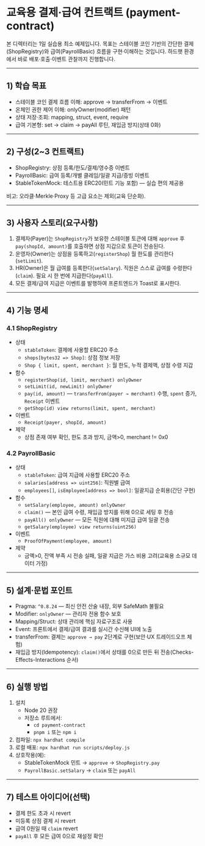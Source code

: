 # 교육용 결제·급여 컨트랙트 (payment-contract)

본 디렉터리는 1일 실습용 최소 예제입니다. 목표는 스테이블 코인 기반의 간단한 결제(ShopRegistry)와 급여(PayrollBasic) 흐름을 구현·이해하는 것입니다. 하드햇 환경에서 바로 배포·호출·이벤트 관찰까지 진행합니다.

---

## 1) 학습 목표
- 스테이블 코인 결제 흐름 이해: approve → transferFrom → 이벤트
- 온체인 권한 제어 이해: onlyOwner(modifier) 패턴
- 상태 저장·조회: mapping, struct, event, require
- 급여 기본형: set → claim → payAll 루틴, 재입금 방지(상태 0화)

---

## 2) 구성(2~3 컨트랙트)
- ShopRegistry: 상점 등록/한도/결제/영수증 이벤트
- PayrollBasic: 급여 등록/개별 클레임/일괄 지급/증빙 이벤트
- StableTokenMock: 테스트용 ERC20(민트 기능 포함) — 실습 편의 제공용

비고: 오라클·Merkle·Proxy 등 고급 요소는 제외(교육 단순화).

---

## 3) 사용자 스토리(요구사항)
1. 결제자(Payer)는 `ShopRegistry`가 보유한 스테이블 토큰에 대해 `approve` 후 `pay(shopId, amount)`를 호출하면 상점 지갑으로 토큰이 전송된다.
2. 운영자(Owner)는 상점을 등록하고(`registerShop`) 월 한도를 관리한다(`setLimit`).
3. HR(Owner)은 월 급여를 등록한다(`setSalary`). 직원은 스스로 급여를 수령한다(`claim`). 필요 시 한 번에 지급한다(`payAll`).
4. 모든 결제/급여 지급은 이벤트를 발행하여 프론트엔드가 Toast로 표시한다.

---

## 4) 기능 명세

### 4.1 ShopRegistry
- 상태
  - `stableToken`: 결제에 사용할 ERC20 주소
  - `shops[bytes32 => Shop]`: 상점 정보 저장
  - `Shop { limit, spent, merchant }`: 월 한도, 누적 결제액, 상점 수령 지갑
- 함수
  - `registerShop(id, limit, merchant) onlyOwner`
  - `setLimit(id, newLimit) onlyOwner`
  - `pay(id, amount)` — `transferFrom(payer → merchant)` 수행, `spent` 증가, `Receipt` 이벤트
  - `getShop(id) view returns(limit, spent, merchant)`
- 이벤트
  - `Receipt(payer, shopId, amount)`
- 제약
  - 상점 존재 여부 확인, 한도 초과 방지, 금액>0, merchant != 0x0

### 4.2 PayrollBasic
- 상태
  - `stableToken`: 급여 지급에 사용할 ERC20 주소
  - `salaries[address => uint256]`: 직원별 급여
  - `employees[]`, `isEmployee[address => bool]`: 일괄지급 순회용(간단 구현)
- 함수
  - `setSalary(employee, amount) onlyOwner`
  - `claim()` — 본인 급여 수령, 재입금 방지를 위해 0으로 세팅 후 전송
  - `payAll() onlyOwner` — 모든 직원에 대해 미지급 급여 일괄 전송
  - `getSalary(employee) view returns(uint256)`
- 이벤트
  - `ProofOfPayment(employee, amount)`
- 제약
  - 금액>0, 잔액 부족 시 전송 실패, 일괄 지급은 가스 비용 고려(교육용 소규모 데이터 가정)

---

## 5) 설계·문법 포인트
- Pragma: `^0.8.24` — 최신 안전 산술 내장, 외부 SafeMath 불필요
- Modifier: `onlyOwner` — 관리자 전용 함수 보호
- Mapping/Struct: 상태 관리에 핵심 자료구조로 사용
- Event: 프론트에서 결제/급여 결과를 실시간 수신해 UI에 노출
- transferFrom: 결제는 `approve → pay` 2단계로 구현(보안·UX 트레이드오프 체험)
- 재입금 방지(Idempotency): `claim()`에서 상태를 0으로 만든 뒤 전송(Checks-Effects-Interactions 순서)

---

## 6) 실행 방법
1. 설치
   - Node 20 권장
   - 저장소 루트에서:
     - `cd payment-contract`
     - `pnpm i` 또는 `npm i`
2. 컴파일: `npx hardhat compile`
3. 로컬 배포: `npx hardhat run scripts/deploy.js`
4. 상호작용(예):
   - StableTokenMock 민트 → `approve` → `ShopRegistry.pay`
   - `PayrollBasic.setSalary` → `claim` 또는 `payAll`

---

## 7) 테스트 아이디어(선택)
- 결제 한도 초과 시 revert
- 미등록 상점 결제 시 revert
- 급여 0원일 때 `claim` revert
- `payAll` 후 모든 급여 0으로 재설정 확인



